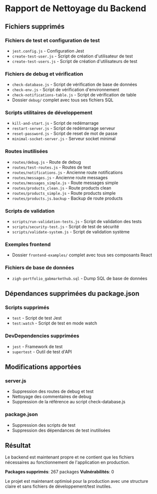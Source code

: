 # Rapport de Nettoyage du Backend

## Fichiers supprimés

### Fichiers de test et configuration de test
- `jest.config.js` - Configuration Jest
- `create-test-user.js` - Script de création d'utilisateur de test
- `create-test-users.js` - Script de création d'utilisateurs de test

### Fichiers de debug et vérification
- `check-database.js` - Script de vérification de base de données
- `check-env.js` - Script de vérification d'environnement
- `check-notifications-table.js` - Script de vérification de table
- Dossier `debug/` complet avec tous ses fichiers SQL

### Scripts utilitaires de développement
- `kill-and-start.js` - Script de redémarrage
- `restart-server.js` - Script de redémarrage serveur
- `reset-password.js` - Script de reset de mot de passe
- `minimal-socket-server.js` - Serveur socket minimal

### Routes inutilisées
- `routes/debug.js` - Route de debug
- `routes/test-routes.js` - Routes de test
- `routes/notifications.js` - Ancienne route notifications
- `routes/messages.js` - Ancienne route messages
- `routes/messages_simple.js` - Route messages simple
- `routes/products_clean.js` - Route products clean
- `routes/products_simple.js` - Route products simple
- `routes/products.js.backup` - Backup de route products

### Scripts de validation
- `scripts/run-validation-tests.js` - Script de validation des tests
- `scripts/security-test.js` - Script de test de sécurité
- `scripts/validate-system.js` - Script de validation système

### Exemples frontend
- Dossier `frontend-examples/` complet avec tous ses composants React

### Fichiers de base de données
- `zigh-portfolio_gabmarkethub.sql` - Dump SQL de base de données

## Dépendances supprimées du package.json

### Scripts supprimés
- `test` - Script de test Jest
- `test:watch` - Script de test en mode watch

### DevDependencies supprimées
- `jest` - Framework de test
- `supertest` - Outil de test d'API

## Modifications apportées

### server.js
- Suppression des routes de debug et test
- Nettoyage des commentaires de debug
- Suppression de la référence au script check-database.js

### package.json
- Suppression des scripts de test
- Suppression des dépendances de test inutilisées

## Résultat

Le backend est maintenant propre et ne contient que les fichiers nécessaires au fonctionnement de l'application en production. 

**Packages supprimés**: 267 packages
**Vulnérabilités**: 0

Le projet est maintenant optimisé pour la production avec une structure claire et sans fichiers de développement/test inutiles.